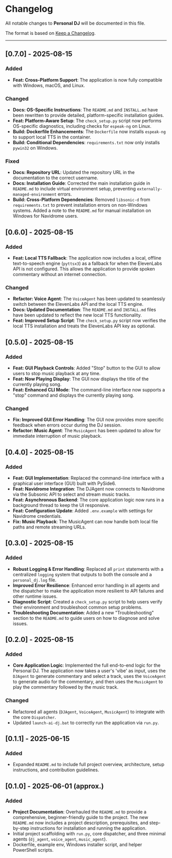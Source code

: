 # Changelog

All notable changes to **Personal DJ** will be documented in this file.

The format is based on [Keep a Changelog](https://keepachangelog.com/en/1.1.0/).

---

## [0.7.0] - 2025-08-15
### Added
- **Feat: Cross-Platform Support**: The application is now fully compatible with Windows, macOS, and Linux.

### Changed
- **Docs: OS-Specific Instructions**: The `README.md` and `INSTALL.md` have been rewritten to provide detailed, platform-specific installation guides.
- **Feat: Platform-Aware Setup**: The `check_setup.py` script now performs OS-specific diagnostics, including checks for `espeak-ng` on Linux.
- **Build: Dockerfile Enhancements**: The `Dockerfile` now installs `espeak-ng` to support local TTS in the container.
- **Build: Conditional Dependencies**: `requirements.txt` now only installs `pywin32` on Windows.

### Fixed
- **Docs: Repository URL**: Updated the repository URL in the documentation to the correct username.
- **Docs: Installation Guide**: Corrected the main installation guide in `README.md` to include virtual environment setup, preventing `externally-managed-environment` errors.
- **Build: Cross-Platform Dependencies**: Removed `libsonic-d` from `requirements.txt` to prevent installation errors on non-Windows systems. Added a note to the `README.md` for manual installation on Windows for Navidrome users.

## [0.6.0] - 2025-08-15
### Added
- **Feat: Local TTS Fallback**: The application now includes a local, offline text-to-speech engine (`pyttsx3`) as a fallback for when the ElevenLabs API is not configured. This allows the application to provide spoken commentary without an internet connection.

### Changed
- **Refactor: Voice Agent**: The `VoiceAgent` has been updated to seamlessly switch between the ElevenLabs API and the local TTS engine.
- **Docs: Updated Documentation**: The `README.md` and `INSTALL.md` files have been updated to reflect the new local TTS functionality.
- **Feat: Improved Setup Script**: The `check_setup.py` script now verifies the local TTS installation and treats the ElevenLabs API key as optional.

## [0.5.0] - 2025-08-15
### Added
- **Feat: GUI Playback Controls**: Added "Stop" button to the GUI to allow users to stop music playback at any time.
- **Feat: Now Playing Display**: The GUI now displays the title of the currently playing song.
- **Feat: Enhanced CLI Mode**: The command-line interface now supports a "stop" command and displays the currently playing song.

### Changed
- **Fix: Improved GUI Error Handling**: The GUI now provides more specific feedback when errors occur during the DJ session.
- **Refactor: Music Agent**: The `MusicAgent` has been updated to allow for immediate interruption of music playback.

## [0.4.0] - 2025-08-15
### Added
- **Feat: GUI Implementation**: Replaced the command-line interface with a graphical user interface (GUI) built with PySide6.
- **Feat: Navidrome Integration**: The DJAgent now connects to Navidrome via the Subsonic API to select and stream music tracks.
- **Feat: Asynchronous Backend**: The core application logic now runs in a background thread to keep the UI responsive.
- **Feat: Configuration Update**: Added `.env.example` with settings for Navidrome credentials.
- **Fix: Music Playback**: The MusicAgent can now handle both local file paths and remote streaming URLs.

## [0.3.0] - 2025-08-15
### Added
- **Robust Logging & Error Handling**: Replaced all `print` statements with a centralized `logging` system that outputs to both the console and a `personal_dj.log` file.
- **Improved Error Resilience**: Enhanced error handling in all agents and the dispatcher to make the application more resilient to API failures and other runtime issues.
- **Diagnostic Script**: Created a `check_setup.py` script to help users verify their environment and troubleshoot common setup problems.
- **Troubleshooting Documentation**: Added a new "Troubleshooting" section to the `README.md` to guide users on how to diagnose and solve issues.

## [0.2.0] - 2025-08-15
### Added
- **Core Application Logic**: Implemented the full end-to-end logic for the Personal DJ. The application now takes a user's 'vibe' as input, uses the `DJAgent` to generate commentary and select a track, uses the `VoiceAgent` to generate audio for the commentary, and then uses the `MusicAgent` to play the commentary followed by the music track.

### Changed
- Refactored all agents (`DJAgent`, `VoiceAgent`, `MusicAgent`) to integrate with the core `Dispatcher`.
- Updated `launch-ai-dj.bat` to correctly run the application via `run.py`.

## [0.1.1] - 2025-06-15
### Added
- Expanded `README.md` to include full project overview, architecture, setup instructions, and contribution guidelines.

## [0.1.0] - 2025-06-01 (approx.)
### Added
- **Project Documentation**: Overhauled the `README.md` to provide a comprehensive, beginner-friendly guide to the project. The new `README.md` now includes a project description, prerequisites, and step-by-step instructions for installation and running the application.
- Initial project scaffolding with `run.py`, core dispatcher, and three minimal agents (`dj_agent`, `voice_agent`, `music_agent`).
- Dockerfile, example env, Windows installer script, and helper PowerShell scripts.
